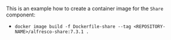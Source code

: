 This is an example how to create a container image for the `Share` component:
- `docker image build -f Dockerfile-share --tag <REPOSITORY-NAME>/alfresco-share:7.3.1 .`